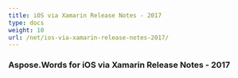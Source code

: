 ```yaml
---
title: iOS via Xamarin Release Notes - 2017
type: docs
weight: 10
url: /net/ios-via-xamarin-release-notes-2017/
---
```


### **Aspose.Words for iOS via Xamarin Release Notes - 2017**
